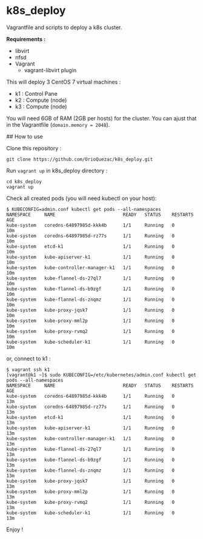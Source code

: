 # k8s_deploy

Vagrantfile and scripts to deploy a k8s cluster.

**Requirements :**
* libvirt
* nfsd
* Vagrant
  * vagrant-libvirt plugin

This will deploy 3 CentOS 7 virtual machines :
  * k1 : Control Pane
  * k2 : Compute (node)
  * k3 : Compute (node)

You will need 6GB of RAM (2GB per hosts) for the cluster. You can ajust that in
the Vagrantfile (`domain.memory = 2048`).

## How to use

Clone this repository :
```
git clone https://github.com/OrioQuezac/k8s_deploy.git
```

Run `vagrant up` in k8s_deploy directory :
```
cd k8s_deploy
vagrant up
```

Check all created pods (you will need kubectl on your host):
```
$ KUBECONFIG=admin.conf kubectl get pods --all-namespaces
NAMESPACE     NAME                         READY   STATUS    RESTARTS   AGE
kube-system   coredns-64897985d-kkk4b      1/1     Running   0          10m
kube-system   coredns-64897985d-rz77s      1/1     Running   0          10m
kube-system   etcd-k1                      1/1     Running   0          10m
kube-system   kube-apiserver-k1            1/1     Running   0          10m
kube-system   kube-controller-manager-k1   1/1     Running   0          10m
kube-system   kube-flannel-ds-27ql7        1/1     Running   0          10m
kube-system   kube-flannel-ds-b9zgf        1/1     Running   0          10m
kube-system   kube-flannel-ds-znqmz        1/1     Running   0          10m
kube-system   kube-proxy-jqsk7             1/1     Running   0          10m
kube-system   kube-proxy-mml2p             1/1     Running   0          10m
kube-system   kube-proxy-rvmq2             1/1     Running   0          10m
kube-system   kube-scheduler-k1            1/1     Running   0          10m
```

or, connect to k1 :
```
$ vagrant ssh k1
[vagrant@k1 ~]$ sudo KUBECONFIG=/etc/kubernetes/admin.conf kubectl get pods --all-namespaces
NAMESPACE     NAME                         READY   STATUS    RESTARTS   AGE
kube-system   coredns-64897985d-kkk4b      1/1     Running   0          13m
kube-system   coredns-64897985d-rz77s      1/1     Running   0          13m
kube-system   etcd-k1                      1/1     Running   0          13m
kube-system   kube-apiserver-k1            1/1     Running   0          13m
kube-system   kube-controller-manager-k1   1/1     Running   0          13m
kube-system   kube-flannel-ds-27ql7        1/1     Running   0          13m
kube-system   kube-flannel-ds-b9zgf        1/1     Running   0          13m
kube-system   kube-flannel-ds-znqmz        1/1     Running   0          13m
kube-system   kube-proxy-jqsk7             1/1     Running   0          13m
kube-system   kube-proxy-mml2p             1/1     Running   0          13m
kube-system   kube-proxy-rvmq2             1/1     Running   0          13m
kube-system   kube-scheduler-k1            1/1     Running   0          13m
```


Enjoy !
